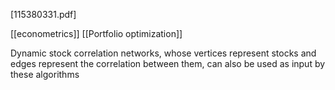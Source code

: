 [115380331.pdf]

[[econometrics]]
[[Portfolio optimization]]


Dynamic stock correlation networks, whose vertices represent stocks and edges represent the correlation between them, can also be used as input by these algorithms